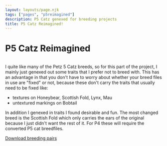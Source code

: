 ```yaml
---
layout: layouts/page.njk
tags: ["pages", "p5reimagined"]
description: P5 Catz genexed for breeding projects
title: P5 Catz Reimagined!
---
```

# P5 Catz Reimagined

<img srcset="https://cdn.glitch.com/e8c48446-7221-44a1-aabd-d809cd1d1e34%2Fp5catz.png?v=1628454024351 2x">


I quite like many of the Petz 5 Catz breeds, so for this part of the project, I mainly just genexed out some traits that I prefer not to breed with. This has an advantage in that you don't have to worry about whether your breed files in use are "fixed" or not, because these don't carry the traits that usually need to be fixed like:

- textures on Honeybear, Scottish Fold, Lynx, Mau
- untextured markings on Bobtail

In addition I genexed in traits I found desirable and fun. The most changed breed is the Scottish Fold which only carries the ears of the original because I just didn't want the rest of it. For P4 these will require the converted P5 cat breedfiles.

[Download breeding pairs](https://cdn.glitch.com/e8c48446-7221-44a1-aabd-d809cd1d1e34%2Fcatz.zip?v=1628454083910)

